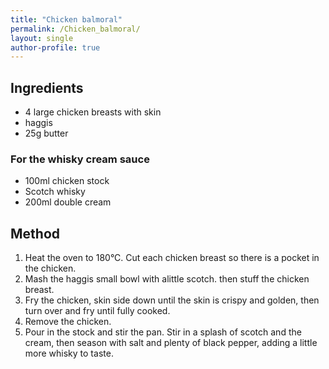 ```yaml
---
title: "Chicken balmoral"
permalink: /Chicken_balmoral/
layout: single
author-profile: true
---
```


## Ingredients
- 4 large chicken breasts with skin
- haggis 
- 25g butter

### For the whisky cream sauce
- 100ml chicken stock
- Scotch whisky
- 200ml double cream


## Method
1. Heat the oven to 180°C. Cut each chicken breast so there is a pocket in the chicken. 
2. Mash the haggis small bowl with alittle scotch. then stuff the chicken breast.
3. Fry the chicken, skin side down until the skin is crispy and golden, then turn over and fry until fully cooked.
4. Remove the chicken.
5. Pour in the stock and stir the pan. Stir in a splash of scotch and the cream, then season with salt and plenty of black pepper, adding a little more whisky to taste. 
